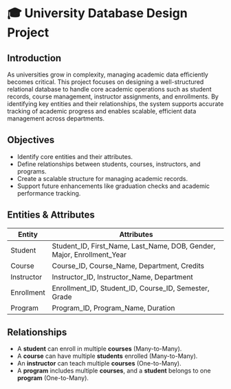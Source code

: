 # 🎓 University Database Design Project

##  Introduction
As universities grow in complexity, managing academic data efficiently becomes critical. This project focuses on designing a well-structured relational database to handle core academic operations such as student records, course management, instructor assignments, and enrollments. By identifying key entities and their relationships, the system supports accurate tracking of academic progress and enables scalable, efficient data management across departments.

##  Objectives
- Identify core entities and their attributes.
- Define relationships between students, courses, instructors, and programs.
- Create a scalable structure for managing academic records.
- Support future enhancements like graduation checks and academic performance tracking.

##  Entities & Attributes

| Entity     | Attributes                                                  |
|------------|-------------------------------------------------------------|
| Student    | Student_ID, First_Name, Last_Name, DOB, Gender, Major, Enrollment_Year |
| Course     | Course_ID, Course_Name, Department, Credits                 |
| Instructor | Instructor_ID, Instructor_Name, Department                  |
| Enrollment | Enrollment_ID, Student_ID, Course_ID, Semester, Grade      |
| Program    | Program_ID, Program_Name, Duration                          |

##  Relationships
- A **student** can enroll in multiple **courses** (Many-to-Many).
- A **course** can have multiple **students** enrolled (Many-to-Many).
- An **instructor** can teach multiple **courses** (One-to-Many).
- A **program** includes multiple **courses**, and a **student** belongs to one **program** (One-to-Many).

